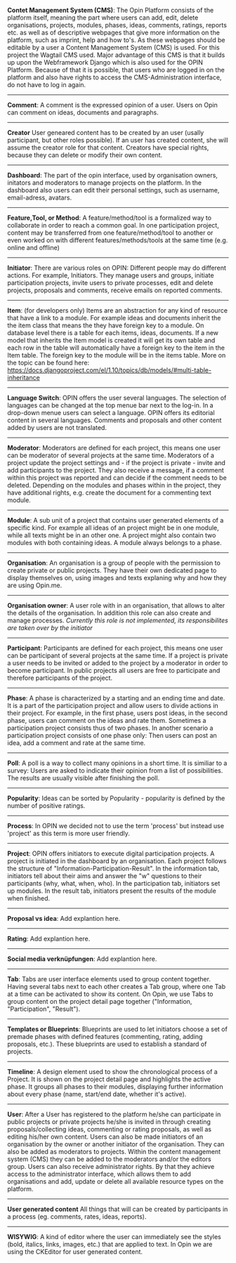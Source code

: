 **Contet Management System (CMS)**:
The Opin Platform consists of the platform itself, meaning the part where users can add, edit, delete organisations, projects, modules, phases, ideas, comments, ratings, reports etc. as well as of descriptive webpages that give more information on the platform, such as imprint, help and how to's. As these webpages should be editable by a user a Content Management System (CMS) is used. For this project the Wagtail CMS used. Major advantage of this CMS is that it builds up upon the Webframework Django which is also used for the OPIN Platform. Because of that it is possible, that users who are logged in on the platform and also have rights to access the CMS-Administration interface, do not have to log in again. 

---
**Comment**:
A comment is the expressed opinion of a user. Users on Opin can comment on ideas, documents and paragraphs. 

---
**Creator**
User geneared content has to be created by an user (usally participant, but other roles possible). If an user has created content, she will assume the creator role for that content. Creators have special rights, because they can delete or modify their own content.

---
**Dashboard**:
The part of the opin interface, used by organisation owners, initators and moderators to manage projects on the platform. In the dashboard also users can edit their personal settings, such as username, email-adress, avatars. 

---
**Feature,Tool, or Method**:
A feature/method/tool is a formalized way to collaborate in order to reach a common goal. In one participation project, content may be transferred from one feature/method/tool to another or even worked on with different features/methods/tools at the same time (e.g. online and offline)

---
**Initiator**:
There are various roles on OPIN: Different people may do different actions. For example, Initiators. They manage users and groups, initiate participation projects, invite users to private processes, edit and delete projects, proposals and comments, receive emails on reported comments.

---
**Item**:  (for developers only)
Items are an abstraction for any kind of resource that have a link to a module. For example ideas and documents inherit the the item class that means the they have foreign key to a module. On database level there is a table for each items, ideas, documents. If a new model that inherits the Item model is created it will get its own table and each row in the table will automatically have a foreign key to the item in the Item table. The foreign key to the module will be in the items table. More on the topic can be found here: https://docs.djangoproject.com/el/1.10/topics/db/models/#multi-table-inheritance

---
**Language Switch**:
OPIN offers the user several languages. The selection of languages can be changed at the top menue bar next to the log-in. In a drop-down menue users can select a language. OPIN offers its editorial content in several languages. Comments and proposals and other content added by users are not translated.

---
**Moderator**:
Moderators are defined for each project, this means one user can be moderator of several projects at the same time. Moderators of a project update the project settings and - if the project is private - invite and add participants to the project. They also receive a message, if a comment within this project was reported and can decide if the comment needs to be deleted. Depending on the modules and phases within in the project, they have additional rights, e.g. create the document for a commenting text module.

---
**Module**:
A sub unit of a project that contains user generated elements of a specific kind. For example all ideas of an project might be in one module, while all texts might be in an other one. A project might also contain two modules with both containing ideas. A module always belongs to a phase.

---
**Organisation**:
An organisation is a group of people with the permission to create private or public projects. They have their own dedicated page to display themselves on, using images and texts explaning why and how they are using Opin.me.

---
**Organisation owner**:
A user role with in an organisation, that allows to alter the details of the organisation. In addition this role can also create and manage processes. *Currently this role is not implemented, its responsibilites are taken over by the initiator*

---
**Participant**:
Participants are defined for each project, this means one user can be participant of several projects at the same time. If a project is private a user needs to be invited or added to the project by a moderator in order to become participant. In public projects all users are free to participate and therefore participants of the project.

---
**Phase**:
A phase is characterized by a starting and an ending time and date. It is a part of the participation project and allow users to divide actions in their project. For example, in the first phase, users post ideas, in the second phase, users can comment on the ideas and rate them. Sometimes a participation project consists thus of two phases. In another scenario a participation project consists of one phase only: Then users can post an idea, add a comment and rate at the same time.

---
**Poll**:
A poll is a way to collect many opinions in a short time. It is similiar to a survey: Users are asked to indicate their opinion from a list of possibilities. The results are usually visible after finishing the poll.

---
**Popularity**:
Ideas can be sorted by Popularity - popularity is defined by the number of positive ratings.

---
**Process**:
In OPIN we decided not to use the term 'process' but instead use 'project' as this term is more user friendly. 

---
**Project**:
OPIN offers initiators to execute digital participation projects. A project is initiated in the dashboard by an organisation. Each project follows the structure of "Information-Participation-Result". In the information tab, initiators tell about their aims and answer the "w" questions to their participants (why, what, when, who). In the participation tab, initiators set up modules. In the result tab, initiators present the results of the module when finished. 

---
**Proposal vs idea**:
Add explantion here.

---
**Rating**:
Add explantion here.

---
**Social media verknüpfungen**:
Add explantion here.

---
**Tab**:
Tabs are user interface elements used to group content together. Having several tabs next to each other creates a Tab group, where one Tab at a time can be activated to show its content. On Opin, we use Tabs to group content on the project detail page together ("Information, "Participation", "Result").

---
**Templates or Blueprints**:
Blueprints are used to let initiators choose a set of premade phases with defined features (commenting, rating, adding proposals, etc.). These blueprints are used to establish a standard of projects.

---
**Timeline**:
A design element used to show the chronological process of a Project. It is shown on the project detail page and highlights the active phase. It groups all phases to their modules, displaying further information about every phase (name, start/end date, whether it's active).

---
**User**:
After a User has registered to the platform he/she can participate in public projects or private projects he/she is invited in through creating proposals/collecting ideas, commenting or rating proposals, as well as editing his/her own content. Users can also be made initiators of an organisation by the owner or another initiator of the organisation. They can also be added as moderators to projects. Within the content management system (CMS) they can be added to the moderators and/or the editors group. Users can also receive administrator rights. By that they achieve access to the administrator interface, which allows them to add organisations and add, update or delete all available resource types on the platform.

---
**User generated content**
All things that will can be created by participants in a process (eg. comments, rates, ideas, reports).

---
**WISYWIG**:
A kind of editor where the user can immediately see the styles (bold, italics, links, images, etc.) that are applied to text. In Opin we are using the CKEditor for user generated content.
